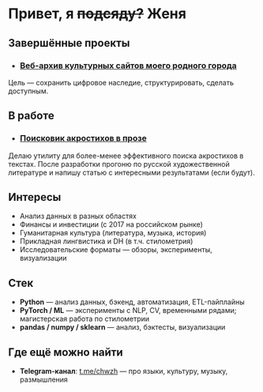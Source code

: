 # Привет, я ~~подсяду?~~ Женя



## Завершённые проекты

- ### [Веб-архив культурных сайтов моего родного города](https://github.com/zhenyacode/ui_archive)  
Цель — сохранить цифровое наследие, структурировать, сделать доступным.  

## В работе
- ### [Поисковик акростихов в прозе](https://github.com/zhenyacode/acrofinder)
Делаю утилиту для более-менее эффективного поиска акростихов в текстах. 
После разработки прогоню по русской художественной литературе и напишу статью с интересными результатами (если будут).


## Интересы

- Анализ данных в разных областях
- Финансы и инвестиции (с 2017 на российском рынке)
- Гуманитарная культура (литература, музыка, история)
- Прикладная лингвистика и DH (в т.ч. стилометрия)
- Исследовательские форматы — обзоры, эксперименты, визуализации



## Стек

- **Python** — анализ данных, бэкенд, автоматизация, ETL-пайплайны
- **PyTorch / ML** — эксперименты с NLP, CV, временными рядами; магистерская работа по стилометрии
- **pandas / numpy / sklearn** — анализ, бэктесты, визуализации



## Где ещё можно найти

- **Telegram-канал**: [t.me/chwzh](https://t.me/chwzh) — про языки, культуру, музыку, размышления

